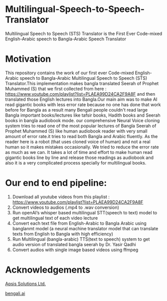 # Multilingual-Speech-to-Speech-Translator
Multilingual Speech to Speech (STS) Translator is the First Ever Code-mixed English-Arabic speech  to Bangla-Arabic Speech Translator

# Motivation

This repository contains the work of our first ever  Code-mixed English-Arabic speech to Bangla-Arabic Multilingual Speech to Speech (STS) Translator.This implementation makes bangla translated Seerah of Prophet Muhammed (S) that we first collected from here : https://www.youtube.com/playlist?list=PLAEA99D24CA2F9A8F and then translated those English lectures into Bangla.Our main aim was to make AI read gigantic books with less error rate because no one has done that work before for Bangla as a result many Bengali people couldn't read large Bangla important books/lectures like tafsir books, Hadith books and Seerah books in bangla audiobook mode.  our comprehensive Neural Voice cloning system tries to read one of the most popular lectures of Bangla Seerah of Prophet Muhammed (S) like human audiobook reader with very small amount of error rate.it tries to read both Bangla and Arabic fluently. As the reader here is a robot (that uses cloned voice of human) and not a real human so it makes mistakes occasionally. We tried to reduce the error rate as much as we can. It takes a lot of time and effort to make human read gigantic books line by line and release those readings as audiobook and also it is a very complicated process specially for multilingual books. 


# Our end to end pipeline: 
1.	Download all youtube videos from this playlist : https://www.youtube.com/playlist?list=PLAEA99D24CA2F9A8F
2.	Convert videos to audios (.mp4 to .wav conversion)
3.	Run openAI’s whisper based multilingual STT(speech to text) model to get multilingual text of each video lecture
4.	Convert each text file from English-Arabic to Bangla Arabic using banglanmt model (a neural machine translator model that can translate texts from English to Bangla with high efficiency)
5.	Run Multilingual (bangla-arabic) TTS(text to speech) system to get audio version of translated bangla seerah by Dr. Yasir Qadhi
6.	Convert audios with single image based videos using ffmpeg



# Acknowledgements
[Apsis Solutions Ltd.](https://apsissolutions.com/)

[bengali.ai](https://bengali.ai/)
